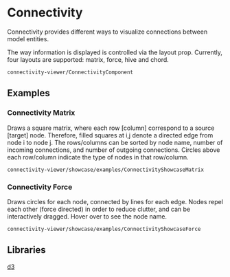# Connectivity

Connectivity provides different ways to visualize connections between model entities.

The way information is displayed is controlled via the layout prop. Currently, four layouts are supported: matrix, force, hive and chord.

```element
connectivity-viewer/ConnectivityComponent
```

## Examples

### Connectivity Matrix

Draws a square matrix, where each row [column] correspond to a source [target] node. Therefore, filled squares at i,j denote a directed edge from node i to node j. The rows/columns can be sorted by node name, number of incoming connections, and number of outgoing connections. Circles above each row/column indicate the type of nodes in that row/column.

```
connectivity-viewer/showcase/examples/ConnectivityShowcaseMatrix
```

### Connectivity Force

Draws circles for each node, connected by lines for each edge. Nodes repel each other (force directed) in order to reduce clutter, and can be interactively dragged. Hover over to see the node name.

```
connectivity-viewer/showcase/examples/ConnectivityShowcaseForce
```

## Libraries

[d3](https://www.npmjs.com/package/d3)
